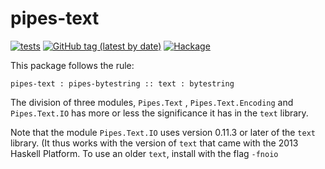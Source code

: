 # pipes-text

[![tests](https://github.com/pjones/pipes-text/workflows/tests/badge.svg)](https://github.com/pjones/pipes-text/actions)
[![GitHub tag (latest by date)](https://img.shields.io/github/v/tag/pjones/pipes-text?label=release)](https://github.com/pjones/pipes-text/releases)
[![Hackage](https://img.shields.io/hackage/v/pipes-text)](https://hackage.haskell.org/package/pipes-text)

This package follows the rule:

    pipes-text : pipes-bytestring :: text : bytestring

The division of three modules, `Pipes.Text` , `Pipes.Text.Encoding` and `Pipes.Text.IO` has more or less the significance it has in the `text` library.

Note that the module `Pipes.Text.IO` uses version 0.11.3 or later of the `text` library. (It thus works with the version of `text` that came with the 2013 Haskell Platform. To use an older `text`, install with the flag `-fnoio`
